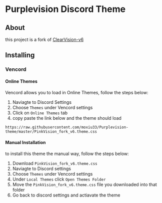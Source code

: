 # Purplevision Discord Theme

## About

this project is a fork of [ClearVision-v6](https://github.com/ClearVision/ClearVision-v6)

## Installing

### Vencord

#### Online Themes

Vencord allows you to load in Online Themes, follow the steps below:

1. Naviagte to Discord Settings
2. Choose `Themes` under Vencord settings
3. Click on `Online Themes` tab
4. copy paste the link below and the theme should load

```
https://raw.githubusercontent.com/moxiu33/Purplevision-theme/master/PinkVision_fork_v6.theme.css
```

#### Manual Installation

to install this theme the manual way, follow the steps below:

1. Download `PinkVision_fork_v6.theme.css`
2. Naviagte to Discord settings
3. Choose `Themes` under Vencord settings
4. Under `Local Themes` click `Open Themes Folder`
5. Move the `PinkVision_fork_v6.theme.css` file you downloaded into that folder
6. Go back to discord settings and actiavate the theme